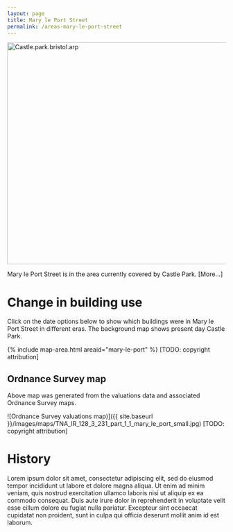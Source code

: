 ```yaml
---
layout: page
title: Mary le Port Street
permalink: /areas-mary-le-port-street
---
```


<a title="By Adrian Pingstone (Photographed by Adrian Pingstone) [Public domain], via Wikimedia Commons" href="https://commons.wikimedia.org/wiki/File%3ACastle.park.bristol.arp.jpg"><img width="512" alt="Castle.park.bristol.arp" src="https://upload.wikimedia.org/wikipedia/commons/thumb/6/6b/Castle.park.bristol.arp.jpg/512px-Castle.park.bristol.arp.jpg"/></a>

Mary le Port Street is in the area currently covered by Castle Park. [More...]

# Change in building use

Click on the date options below to show which buildings were in Mary le Port Street in different eras. The background map shows present day Castle Park.

{% include map-area.html areaid="mary-le-port" %}
[TODO: copyright attribution]

## Ordnance Survey map

Above map was generated from the valuations data and associated Ordnance Survey maps.

![Ordnance Survey valuations map)]({{ site.baseurl }}/images/maps/TNA_IR_128_3_231_part_1_1_mary_le_port_small.jpg)
[TODO: copyright attribution]

# History

Lorem ipsum dolor sit amet, consectetur adipiscing elit, sed do eiusmod tempor incididunt ut labore et dolore magna aliqua. Ut enim ad minim veniam, quis nostrud exercitation ullamco laboris nisi ut aliquip ex ea commodo consequat. Duis aute irure dolor in reprehenderit in voluptate velit esse cillum dolore eu fugiat nulla pariatur. Excepteur sint occaecat cupidatat non proident, sunt in culpa qui officia deserunt mollit anim id est laborum.






